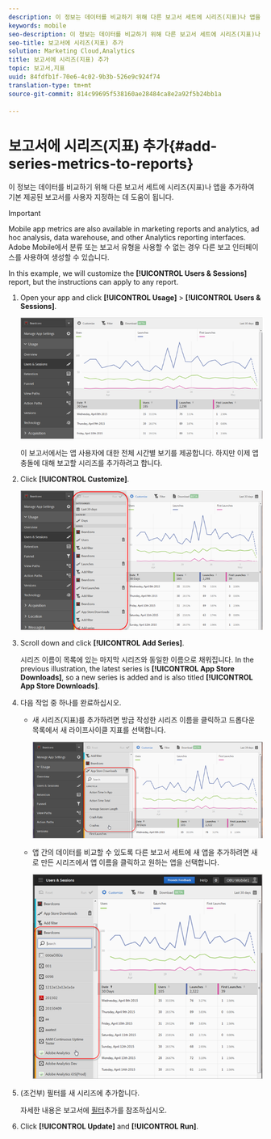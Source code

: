 ```yaml
---
description: 이 정보는 데이터를 비교하기 위해 다른 보고서 세트에 시리즈(지표)나 앱을 추가하여 기본 제공된 보고서를 사용자 지정하는 데 도움이 됩니다.
keywords: mobile
seo-description: 이 정보는 데이터를 비교하기 위해 다른 보고서 세트에 시리즈(지표)나 앱을 추가하여 기본 제공된 보고서를 사용자 지정하는 데 도움이 됩니다.
seo-title: 보고서에 시리즈(지표) 추가
solution: Marketing Cloud,Analytics
title: 보고서에 시리즈(지표) 추가
topic: 보고서,지표
uuid: 84fdfb1f-70e6-4c02-9b3b-526e9c924f74
translation-type: tm+mt
source-git-commit: 814c99695f538160ae28484ca8e2a92f5b24bb1a

---
```



# 보고서에 시리즈(지표) 추가{#add-series-metrics-to-reports}

이 정보는 데이터를 비교하기 위해 다른 보고서 세트에 시리즈(지표)나 앱을 추가하여 기본 제공된 보고서를 사용자 지정하는 데 도움이 됩니다.

>[!IMPORTANT]
>
>Mobile app metrics are also available in marketing reports and analytics, ad hoc analysis, data warehouse, and other Analytics reporting interfaces. Adobe Mobile에서 분류 또는 보고서 유형을 사용할 수 없는 경우 다른 보고 인터페이스를 사용하여 생성할 수 있습니다.

In this example, we will customize the **[!UICONTROL Users &amp; Sessions]** report, but the instructions can apply to any report.

1. Open your app and click **[!UICONTROL Usage]** &gt; **[!UICONTROL Users &amp; Sessions]**.

   ![단계 결과](assets/customize1.png)

   이 보고서에서는 앱 사용자에 대한 전체 시간별 보기를 제공합니다. 하지만 이제 앱 충돌에 대해 보고할 시리즈를 추가하려고 합니다.

1. Click **[!UICONTROL Customize]**.

   ![단계 결과](assets/customize2.png)

1. Scroll down and click **[!UICONTROL Add Series]**.

   시리즈 이름이 목록에 있는 마지막 시리즈와 동일한 이름으로 채워집니다. In the previous illustration, the latest series is **[!UICONTROL App Store Downloads]**, so a new series is added and is also titled **[!UICONTROL App Store Downloads]**.

1. 다음 작업 중 하나를 완료하십시오.

   * 새 시리즈(지표)를 추가하려면 방금 작성한 시리즈 이름을 클릭하고 드롭다운 목록에서 새 라이프사이클 지표를 선택합니다.

      ![단계 결과](assets/add_series.png)

   * 앱 간의 데이터를 비교할 수 있도록 다른 보고서 세트에 새 앱을 추가하려면 새로 만든 시리즈에서 앱 이름을 클릭하고 원하는 앱을 선택합니다.

      ![](assets/add_series_app.png)

1. (조건부) 필터를 새 시리즈에 추가합니다.

   자세한 내용은 보고서에 [필터](/help/using/usage/reports-customize/t-reports-customize.md)추가를 참조하십시오.
1. Click **[!UICONTROL Update]** and **[!UICONTROL Run]**.
